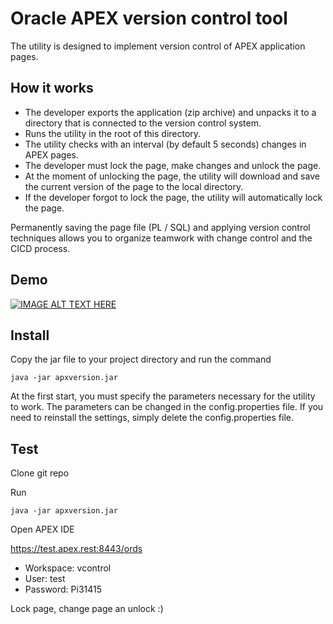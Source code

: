 # Oracle APEX version control tool
The utility is designed to implement version control of APEX application pages.

## How it works
 - The developer exports the application (zip archive) and unpacks it to a directory that is connected to the version control system.
 - Runs the utility in the root of this directory.
 - The utility checks with an interval (by default 5 seconds) changes in APEX pages.
 - The developer must lock the page, make changes and unlock the page.
 - At the moment of unlocking the page, the utility will download and save the current version of the page to the local directory.
 - If the developer forgot to lock the page, the utility will automatically lock the page.

Permanently saving the page file (PL / SQL) and applying version control techniques allows you to organize teamwork with change control and the CICD process.

## Demo

[![IMAGE ALT TEXT HERE](https://img.youtube.com/vi/060cchJqN4I/0.jpg)](https://www.youtube.com/watch?v=060cchJqN4I)

## Install

Copy the jar file to your project directory and run the command
``` 
java -jar apxversion.jar
```
At the first start, you must specify the parameters necessary for the utility to work.
The parameters can be changed in the config.properties file. If you need to reinstall the settings, simply delete the config.properties file.

## Test
Clone git repo

Run
``` 
java -jar apxversion.jar
```
Open APEX IDE

https://test.apex.rest:8443/ords

- Workspace: vcontrol
- User: test
- Password: Pi31415

Lock page, change page an unlock :)
